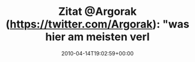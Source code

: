 ---
retweeted: false
source: <a href="http://twitter.com" rel="nofollow">Twitter Web Client</a>
entities:
  hashtags: []
  symbols: []
  user_mentions:
  - name: Florian Gilcher (@skade@hachyderm.io)
    screen_name: Argorak
    indices:
    - '6'
    - '14'
    id_str: '27227212'
    id: '27227212'
  urls: []
display_text_range:
- '0'
- '90'
favorite_count: '0'
id_str: '12178765961'
truncated: false
retweet_count: '0'
id: '12178765961'
created_at: Wed Apr 14 19:02:59 +0000 2010
favorited: false
full_text: 'Zitat [@Argorak](https://twitter.com/Argorak): "was hier am meisten verletzt
  wird, ist wohl die Hand des Schiedsrichters"'
lang: de
tags:
- pesos/twitter
date: '2010-04-14T19:02:59+00:00'
src: https://twitter.com/bascht/status/12178765961
original_url: https://twitter.com/bascht/status/12178765961
type: twitter_tweet
text: 'Zitat [@Argorak](https://twitter.com/Argorak): "was hier am meisten verletzt
  wird, ist wohl die Hand des Schiedsrichters"'
title: 'Zitat @Argorak (https://twitter.com/Argorak): "was hier am meisten verl'

---